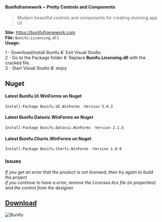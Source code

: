 #### Bunifuframework ~ Pretty Controls and Components

> Modern beautiful controls and components for creating stunning app UI

**Site:** https://bunifuframework.com  
**File:** `Bunifu.Licensing.dll`  
**Usage:**

1 - Download/Install Bunifu &' Exit Visual Studio  
2 - Go to the Package folder &' Replace **Bunifu.Licensing.dll** with the cracked file.  
3 - Start Visual Studio &' enjoy   

## Nuget

#### Latest Bunifu.UI.WinForms on Nuget
```
Install-Package Bunifu.UI.WinForms -Version 5.0.3
```

#### Latest Bunifu.Dataviz.WinForms on Nuget  
```
Install-Package Bunifu.Dataviz.WinForms -Version 2.1.5
```

#### Latest Bunifu.Charts.WinForms on Nuget  
```
Install-Package Bunifu.Charts.WinForms -Version 1.0.0
```

### Issues
*If you get an error that the product is not licensed, then try again to build the project  
if you continue to have a error, remove the Licenses.licx file (in properties) and the control from the designer.*
 
## [Download](https://github.com/cydolo/CyberReverse/releases/download/12.0/Bunifu.Licensing.rar)
![Bunifu](https://files.catbox.moe/h8gfh2.jpg) 
